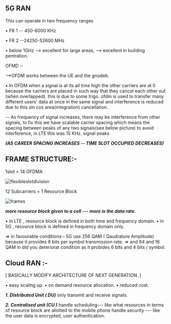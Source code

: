 ## 5G RAN

This can operate in two frequency ranges 

• FR 1 -- 450-6000 KHz

• FR 2 --24250-52600 MHz

• below 1GHz --> excellent for large areas,
             --> excellent in building pentration.
             
OFMD :-

-->OFDM works between the UE and the gnodeb.

• In OFDM when a signal is at its all time high the other carriers are at 0 because the carriers are placed in such way that they cancel each other out (when overlapped). this is due to some trigo. ofdm is used to transfer many different users' data at once in the same signal and interference is reduced due to this sin cos area(integration) cancellation.

-- As frequency of signal increases, there may be interference from other signals, to fix this we have scalable carrier spacing which means the spacing between peaks of any two signals(see below picture) to avoid interference, in LTE this was 15 KHz. signal peaks            

***(AS CAREER SPACING INCREASES -- TIME SLOT OCCUPIED DECREASES)***

## FRAME STRUCTURE:- 

1slot = 14 OFDMA 

![flexibleslotdivision](https://github.com/user-attachments/assets/f46c7275-f851-4b97-a695-8b8f549bdb5b)


12 Subcarriers = 1 Resource Block 


![frames](https://github.com/user-attachments/assets/9bcdc580-306a-4eea-85f1-f2f9f454ef07)

***more resource block given to a cell --- more is the data rate.*** 

• in LTE , resource block is defined in both time and frequency domain. 
• in 5G , resource block is defined in frequency domain only. 

=> in favourable conditions:- 
     5G use 256 QAM ( Qaudrature Amplitude) because it provides 8 bits per symbol transmission        rate.
=> and 64 and 16 QAM in did you deteriorat condition  as it probides 6 bits and 4 bits / symbol.

## Cloud RAN :-
 [ BASICALLY MODIFY ARCHITECTURE OF NEXT GENERATION .]

 • easy scaling up. 
 • on demand resource allocation. 
 • reduced cost.

 ***1. Distributed Unit ( DU)***
     only transmit and receive signals. 

***2. Centralised unit (CU )***
    handle scheduling--- like what resources in terms of resource block are allotted to the                               mobile phone
    handle security --- like the user data is encrypted, user authentication. 











    
    
